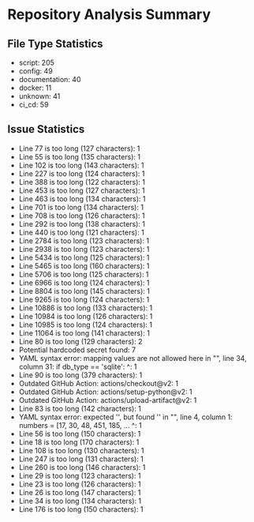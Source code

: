# Repository Analysis Summary

## File Type Statistics

- script: 205
- config: 49
- documentation: 40
- docker: 11
- unknown: 41
- ci_cd: 59

## Issue Statistics

- Line 77 is too long (127 characters): 1
- Line 55 is too long (135 characters): 1
- Line 102 is too long (143 characters): 1
- Line 227 is too long (124 characters): 1
- Line 388 is too long (122 characters): 1
- Line 453 is too long (127 characters): 1
- Line 463 is too long (134 characters): 1
- Line 701 is too long (134 characters): 1
- Line 708 is too long (126 characters): 1
- Line 292 is too long (138 characters): 1
- Line 440 is too long (121 characters): 1
- Line 2784 is too long (123 characters): 1
- Line 2938 is too long (123 characters): 1
- Line 5434 is too long (125 characters): 1
- Line 5465 is too long (160 characters): 1
- Line 5706 is too long (125 characters): 1
- Line 6966 is too long (124 characters): 1
- Line 8804 is too long (145 characters): 1
- Line 9265 is too long (124 characters): 1
- Line 10886 is too long (133 characters): 1
- Line 10984 is too long (126 characters): 1
- Line 10985 is too long (124 characters): 1
- Line 11064 is too long (141 characters): 1
- Line 80 is too long (129 characters): 2
- Potential hardcoded secret found: 7
- YAML syntax error: mapping values are not allowed here
  in "<unicode string>", line 34, column 31:
            if db_type == 'sqlite':
                                  ^: 1
- Line 90 is too long (379 characters): 1
- Outdated GitHub Action: actions/checkout@v2: 1
- Outdated GitHub Action: actions/setup-python@v2: 1
- Outdated GitHub Action: actions/upload-artifact@v2: 1
- Line 83 is too long (142 characters): 1
- YAML syntax error: expected '<document start>', but found '<scalar>'
  in "<unicode string>", line 4, column 1:
    numbers = [17, 30, 48, 451, 185, ... 
    ^: 1
- Line 56 is too long (150 characters): 1
- Line 18 is too long (170 characters): 1
- Line 108 is too long (130 characters): 1
- Line 247 is too long (131 characters): 1
- Line 260 is too long (146 characters): 1
- Line 29 is too long (123 characters): 1
- Line 23 is too long (126 characters): 1
- Line 26 is too long (147 characters): 1
- Line 34 is too long (134 characters): 1
- Line 176 is too long (150 characters): 1

